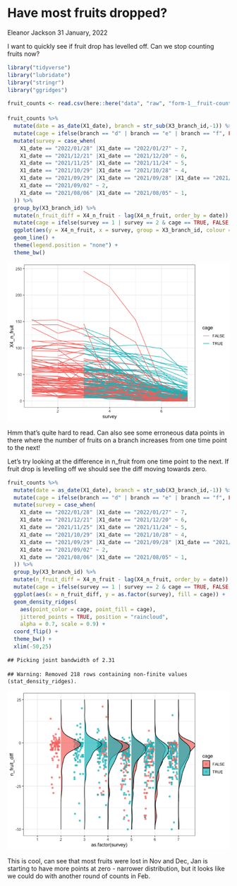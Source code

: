 Have most fruits dropped?
================
Eleanor Jackson
31 January, 2022

I want to quickly see if fruit drop has levelled off. Can we stop
counting fruits now?

``` r
library("tidyverse")
library("lubridate")
library("stringr")
library("ggridges")
```

``` r
fruit_counts <- read.csv(here::here("data", "raw", "form-1__fruit-counts.csv"))

fruit_counts %>%
  mutate(date = as_date(X1_date), branch = str_sub(X3_branch_id,-1)) %>%
  mutate(cage = ifelse(branch == "d" | branch == "e" | branch == "f", FALSE, TRUE)) %>%
  mutate(survey = case_when(
    X1_date == "2022/01/28" |X1_date == "2022/01/27" ~ 7,
    X1_date == "2021/12/21" |X1_date == "2021/12/20" ~ 6,
    X1_date == "2021/11/25" |X1_date == "2021/11/24" ~ 5,
    X1_date == "2021/10/29" |X1_date == "2021/10/28" ~ 4,
    X1_date == "2021/09/29" |X1_date == "2021/09/28" |X1_date == "2021/09/27" ~ 3,
    X1_date == "2021/09/02" ~ 2,
    X1_date == "2021/08/06" |X1_date == "2021/08/05" ~ 1,
  )) %>%
  group_by(X3_branch_id) %>%
  mutate(n_fruit_diff = X4_n_fruit - lag(X4_n_fruit, order_by = date)) %>%
  mutate(cage = ifelse(survey == 1 | survey == 2 & cage == TRUE, FALSE, cage)) %>%
  ggplot(aes(y = X4_n_fruit, x = survey, group = X3_branch_id, colour = cage)) +
  geom_line() +
  theme(legend.position = "none") +
  theme_bw()
```

![](figures/2022-01-28_check-fruit-drop/fruit-drop-line-1.png)<!-- -->

Hmm that’s quite hard to read. Can also see some erroneous data points
in there where the number of fruits on a branch increases from one time
point to the next!

Let’s try looking at the difference in n\_fruit from one time point to
the next. If fruit drop is levelling off we should see the diff moving
towards zero.

``` r
fruit_counts %>%
  mutate(date = as_date(X1_date), branch = str_sub(X3_branch_id,-1)) %>%
  mutate(cage = ifelse(branch == "d" | branch == "e" | branch == "f", FALSE, TRUE)) %>%
  mutate(survey = case_when(
    X1_date == "2022/01/28" |X1_date == "2022/01/27" ~ 7,
    X1_date == "2021/12/21" |X1_date == "2021/12/20" ~ 6,
    X1_date == "2021/11/25" |X1_date == "2021/11/24" ~ 5,
    X1_date == "2021/10/29" |X1_date == "2021/10/28" ~ 4,
    X1_date == "2021/09/29" |X1_date == "2021/09/28" |X1_date == "2021/09/27" ~ 3,
    X1_date == "2021/09/02" ~ 2,
    X1_date == "2021/08/06" |X1_date == "2021/08/05" ~ 1,
  )) %>%
  group_by(X3_branch_id) %>%
  mutate(n_fruit_diff = X4_n_fruit - lag(X4_n_fruit, order_by = date)) %>%
  mutate(cage = ifelse(survey == 1 | survey == 2 & cage == TRUE, FALSE, cage)) %>%
  ggplot(aes(x = n_fruit_diff, y = as.factor(survey), fill = cage)) +
  geom_density_ridges(
    aes(point_color = cage, point_fill = cage),
    jittered_points = TRUE, position = "raincloud",
    alpha = 0.7, scale = 0.9) +
  coord_flip() +
  theme_bw() +
  xlim(-50,25)
```

    ## Picking joint bandwidth of 2.31

    ## Warning: Removed 218 rows containing non-finite values (stat_density_ridges).

![](figures/2022-01-28_check-fruit-drop/fruit-diff-dist-1.png)<!-- -->

This is cool, can see that most fruits were lost in Nov and Dec, Jan is
starting to have more points at zero - narrower distribution, but it
looks like we could do with another round of counts in Feb.
